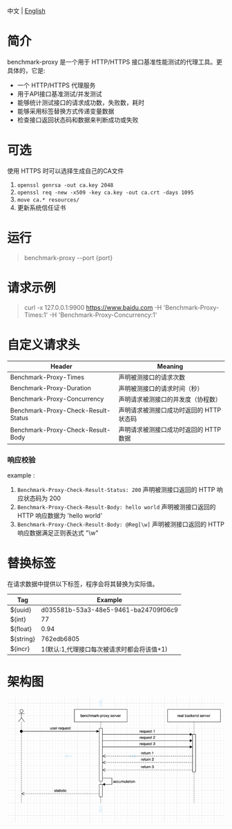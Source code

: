 中文 | [English](README.md)

# 简介

benchmark-proxy 是一个用于 HTTP/HTTPS 接口基准性能测试的代理工具。更具体的，它是:

- 一个 HTTP/HTTPS 代理服务
- 用于API接口基准测试/并发测试
- 能够统计测试接口的请求成功数，失败数，耗时
- 能够采用标签替换方式传递变量数据
- 检查接口返回状态码和数据来判断成功或失败

# 可选

 使用 HTTPS 时可以选择生成自己的CA文件

1. `openssl genrsa -out ca.key 2048`
2. `openssl req -new -x509 -key ca.key -out ca.crt -days 1095`
3. `move ca.* resources/`
4. 更新系统信任证书

# 运行

> benchmark-proxy --port {port}

# 请求示例

> curl -x 127.0.0.1:9900 https://www.baidu.com -H 'Benchmark-Proxy-Times:1' -H 'Benchmark-Proxy-Concurrency:1'

# 自定义请求头

| Header                              | Meaning                 |
|-------------------------------------|-------------------------|
| Benchmark-Proxy-Times               | 声明被测接口的请求次数             |
| Benchmark-Proxy-Duration            | 声明被测接口的请求时间（秒）          |
| Benchmark-Proxy-Concurrency         | 声明请求被测接口的并发度（协程数）       |
| Benchmark-Proxy-Check-Result-Status | 声明请求被测接口成功时返回的 HTTP 状态码 |
| Benchmark-Proxy-Check-Result-Body   | 声明请求被测接口成功时返回的 HTTP 数据  |

### 响应校验

example :

1. `Benchmark-Proxy-Check-Result-Status: 200` 声明被测接口返回的 HTTP 响应状态码为 200
2. `Benchmark-Proxy-Check-Result-Body: hello world` 声明被测接口返回的 HTTP 响应数据为 'hello world'
3. `Benchmark-Proxy-Check-Result-Body: @Reg[\w]` 声明被测接口返回的 HTTP 响应数据满足正则表达式 "\w"

# 替换标签
在请求数据中提供以下标签，程序会将其替换为实际值。

| Tag       | Example                              |
|-----------|--------------------------------------|
| ${uuid}   | d035581b-53a3-48e5-9461-ba24709f06c9 |
| ${int}    | 77                                   |
| ${float}  | 0.94                                 |
| ${string} | 762edb6805                           |
| ${incr}   | 1(默认:1,代理接口每次被请求时都会将该值+1)            |

# 架构图

![alt 数据流图](./doc/sequence-diagram.png)